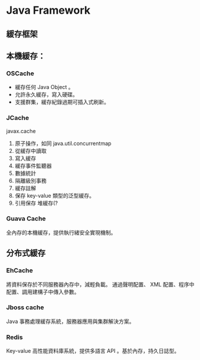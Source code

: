 # Java Framework  #

## 緩存框架 ##

本機緩存：
----

### OSCache ###
 
* 緩存任何 Java Object 。
* 允許永久緩存，寫入硬碟。
* 支援群集，緩存紀錄過期可插入式刷新。

### JCache ###

javax.cache

1. 原子操作，如同 java.util.concurrentmap
2. 從緩存中讀取
3. 寫入緩存
4. 緩存事件監聽器
5. 數據統計
6. 隔離級別事務
7. 緩存註解
8. 保存 key-value 類型的泛型緩存。
9. 引用保存 堆緩存(?


### Guava Cache ###

全內存的本機緩存，提供執行緒安全實現機制。

分布式緩存
----

### EhCache ###

將資料保存於不同服務器內存中，減輕負載。
通過聲明配置、 XML 配置、程序中配置、調用建構子中傳入參數。

### Jboss cache ###

Java 事務處理緩存系統，服務器應用與集群解決方案。

### Redis ###

Key-value 高性能資料庫系統，提供多語言 API 。基於內存，持久日誌型。